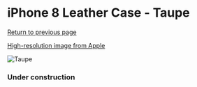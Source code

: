 # iPhone 8 Leather Case - Taupe

[Return to previous page](/iphone_7)

[High-resolution image from Apple](https://store.storeimages.cdn-apple.com/8756/as-images.apple.com/is/MQH62?wid=4500&hei=4500&fmt=png)

<div style="width: 384px"><img src="/everysource/MQH62.png" alt="Taupe"></div>

### Under construction
